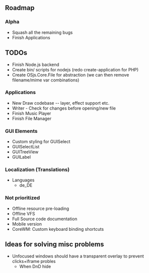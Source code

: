 
## Roadmap

### Alpha
* Squash all the remaining bugs
* Finish Applications

## TODOs
* Finish Node.js backend
* Create bin/ scripts for nodejs (redo create-application for PHP)
* Create OSjs.Core.File for abstraction (we can then remove filename/mime var combinations)

### Applications
* New Draw codebase -- layer, effect support etc.
* Writer - Check for changes before opening/new file
* Finish Music Player
* Finish File Manager

### GUI Elements
* Custom styling for GUISelect
* GUISelectList
* GUITreeView
* GUILabel

### Localization (Translations)
* Languages
  - de_DE

### Not prioritized
* Offline resource pre-loading
* Offline VFS
* Full Source code documentation
* Mobile version
* CoreWM: Custom keyboard binding shortcuts

## Ideas for solving misc problems
* Unfocused windows should have a transparent overlay to prevent clicks+iframe probles
  * When DnD hide
